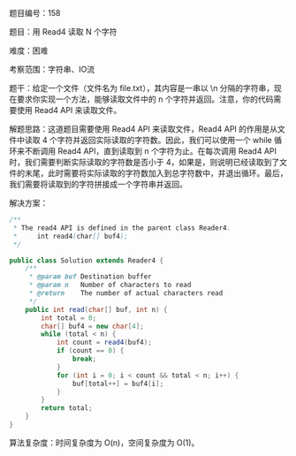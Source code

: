 题目编号：158

题目：用 Read4 读取 N 个字符

难度：困难

考察范围：字符串、IO流

题干：给定一个文件（文件名为 file.txt），其内容是一串以 \n 分隔的字符串，现在要求你实现一个方法，能够读取文件中的 n 个字符并返回。注意，你的代码需要使用 Read4 API 来读取文件。

解题思路：这道题目需要使用 Read4 API 来读取文件，Read4 API 的作用是从文件中读取 4 个字符并返回实际读取的字符数。因此，我们可以使用一个 while 循环来不断调用 Read4 API，直到读取到 n 个字符为止。在每次调用 Read4 API 时，我们需要判断实际读取的字符数是否小于 4，如果是，则说明已经读取到了文件的末尾，此时需要将实际读取的字符数加入到总字符数中，并退出循环。最后，我们需要将读取到的字符拼接成一个字符串并返回。

解决方案：

```java
/**
 * The read4 API is defined in the parent class Reader4.
 *     int read4(char[] buf4);
 */

public class Solution extends Reader4 {
    /**
     * @param buf Destination buffer
     * @param n   Number of characters to read
     * @return    The number of actual characters read
     */
    public int read(char[] buf, int n) {
        int total = 0;
        char[] buf4 = new char[4];
        while (total < n) {
            int count = read4(buf4);
            if (count == 0) {
                break;
            }
            for (int i = 0; i < count && total < n; i++) {
                buf[total++] = buf4[i];
            }
        }
        return total;
    }
}
```

算法复杂度：时间复杂度为 O(n)，空间复杂度为 O(1)。